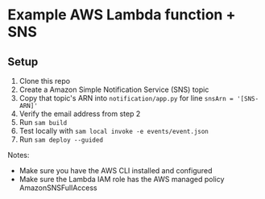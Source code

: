 # Example AWS Lambda function + SNS

## Setup

1. Clone this repo
2. Create a Amazon Simple Notification Service (SNS) topic
3. Copy that topic's ARN into `notification/app.py` for line `snsArn = '[SNS-ARN]'`
4. Verify the email address from step 2
4. Run `sam build`
5. Test locally with `sam local invoke -e events/event.json`
6. Run `sam deploy --guided`

Notes:
- Make sure you have the AWS CLI installed and configured
- Make sure the Lambda IAM role has the AWS managed policy AmazonSNSFullAccess